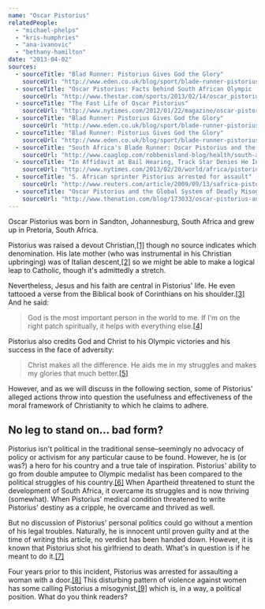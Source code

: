 ```yaml
---
name: "Oscar Pistorius"
relatedPeople:
  - "michael-phelps"
  - "kris-humphries"
  - "ana-ivanovic"
  - "bethany-hamilton"
date: "2013-04-02"
sources:
  - sourceTitle: "Blad Runner: Pistorius Gives God the Glory"
    sourceUrl: "http://www.eden.co.uk/blog/sport/blade-runner-pistorius-gives-god-the-glory-p11064"
  - sourceTitle: "Oscar Pistorius: Facts behind South African Olympic 'blade runner.'"
    sourceUrl: "http://www.thestar.com/sports/2013/02/14/oscar_pistorius_facts_behind_south_african_olympic_blade_runner.html"
  - sourceTitle: "The Fast Life of Oscar Pistorius"
    sourceUrl: "http://www.nytimes.com/2012/01/22/magazine/oscar-pistorius.html?pagewanted=all&_r=0"
  - sourceTitle: "Blad Runner: Pistorius Gives God the Glory"
    sourceUrl: "http://www.eden.co.uk/blog/sport/blade-runner-pistorius-gives-god-the-glory-p11064"
  - sourceTitle: "Blad Runner: Pistorius Gives God the Glory"
    sourceUrl: "http://www.eden.co.uk/blog/sport/blade-runner-pistorius-gives-god-the-glory-p11064"
  - sourceTitle: "South Africa's Blade Runner: Oscar Pistorius and the 2012 Olympic Games"
    sourceUrl: "http://www.caaglop.com/robbenisland-blog/health/south-africa%E2%80%99s-blade-runner-oscar-pistorius-and-the-2012-london-olympic-games/"
  - sourceTitle: "In Affidavit at Bail Hearing, Track Star Denies He Intended to Kill Girlfriend"
    sourceUrl: "http://www.nytimes.com/2013/02/20/world/africa/pistorius-returns-to-court-seeking-bail-on-murder-charge.html?_r=0"
  - sourceTitle: "S. African sprinter Pistorius arrested for assault"
    sourceUrl: "http://www.reuters.com/article/2009/09/13/safrica-pistorius-arrest-idAFLD49099320090913"
  - sourceTitle: "Oscar Pistorius and the Global System of Deadly Misogyny"
    sourceUrl: "http://www.thenation.com/blog/173033/oscar-pistorius-and-global-death-cult-misogyny"
---
```


Oscar Pistorius was born in Sandton, Johannesburg, South Africa and grew up in Pretoria, South Africa.

Pistorius was raised a devout Christian,<a class="source-citation" href="http://www.eden.co.uk/blog/sport/blade-runner-pistorius-gives-god-the-glory-p11064" title="Blad Runner: Pistorius Gives God the Glory">[1]</a> though no source indicates which denomination. His late mother (who was instrumental in his Christian upbringing) was of Italian descent,<a class="source-citation" href="http://www.thestar.com/sports/2013/02/14/oscar_pistorius_facts_behind_south_african_olympic_blade_runner.html" title="Oscar Pistorius: Facts behind South African Olympic &apos;blade runner.&apos;">[2]</a> so we might be able to make a logical leap to Catholic, though it's admittedly a stretch.

Nevertheless, Jesus and his faith are central in Pistorius' life. He even tattooed a verse from the Biblical book of Corinthians on his shoulder.<a class="source-citation" href="http://www.nytimes.com/2012/01/22/magazine/oscar-pistorius.html?pagewanted=all&_r=0" title="The Fast Life of Oscar Pistorius">[3]</a> And he said:

>God is the most important person in the world to me. If I'm on the right patch spiritually, it helps with everything else.<a class="source-citation" href="http://www.eden.co.uk/blog/sport/blade-runner-pistorius-gives-god-the-glory-p11064" title="Blad Runner: Pistorius Gives God the Glory">[4]</a>

Pistorius also credits God and Christ to his Olympic victories and his success in the face of adversity:

>Christ makes all the difference. He aids me in my struggles and makes my glories that much better.<a class="source-citation" href="http://www.eden.co.uk/blog/sport/blade-runner-pistorius-gives-god-the-glory-p11064" title="Blad Runner: Pistorius Gives God the Glory">[5]</a>

However, and as we will discuss in the following section, some of Pistorius' alleged actions throw into question the usefulness and effectiveness of the moral framework of Christianity to which he claims to adhere.


## No leg to stand on… bad form?

Pistorius isn't political in the traditional sense–seemingly no advocacy of policy or activism for any particular cause to be found. However, he is (or was?) a hero for his country and a true tale of inspiration. Pistorius' ability to go from double amputee to Olympic medalist has been compared to the political struggles of his country.<a class="source-citation" href="http://www.caaglop.com/robbenisland-blog/health/south-africa%E2%80%99s-blade-runner-oscar-pistorius-and-the-2012-london-olympic-games/" title="South Africa&apos;s Blade Runner: Oscar Pistorius and the 2012 Olympic Games">[6]</a> When Apartheid threatened to stunt the development of South Africa, it overcame its struggles and is now thriving (somewhat). When Pistorius' medical condition threatened to write Pistorius' destiny as a cripple, he overcame and thrived as well.

But no discussion of Pistorius' personal politics could go without a mention of his legal troubles. Naturally, he is innocent until proven guilty and at the time of writing this article, no verdict has been handed down. However, it is known that Pistorius shot his girlfriend to death. What's in question is if he meant to do it.<a class="source-citation" href="http://www.nytimes.com/2013/02/20/world/africa/pistorius-returns-to-court-seeking-bail-on-murder-charge.html?_r=0" title="In Affidavit at Bail Hearing, Track Star Denies He Intended to Kill Girlfriend">[7]</a>

Four years prior to this incident, Pistorius was arrested for assaulting a woman with a door.<a class="source-citation" href="http://www.reuters.com/article/2009/09/13/safrica-pistorius-arrest-idAFLD49099320090913" title="S. African sprinter Pistorius arrested for assault">[8]</a> This disturbing pattern of violence against women has some calling Pistorius a misogynist,<a class="source-citation" href="http://www.thenation.com/blog/173033/oscar-pistorius-and-global-death-cult-misogyny" title="Oscar Pistorius and the Global System of Deadly Misogyny">[9]</a> which is, in a way, a political position. What do you think readers?